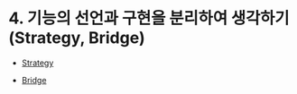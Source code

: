 # 4. 기능의 선언과 구현을 분리하여 생각하기(Strategy, Bridge)


- [Strategy](https://gitlab.com/easyspubjava/designpattern/-/blob/main/04/4-01/README.md)


- [Bridge](https://gitlab.com/easyspubjava/designpattern/-/blob/main/04/4-02/README.md)



